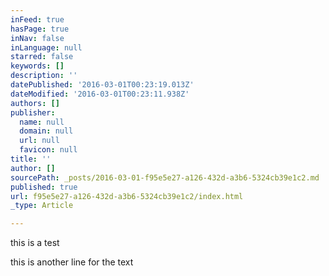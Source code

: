 ```yaml
---
inFeed: true
hasPage: true
inNav: false
inLanguage: null
starred: false
keywords: []
description: ''
datePublished: '2016-03-01T00:23:19.013Z'
dateModified: '2016-03-01T00:23:11.938Z'
authors: []
publisher:
  name: null
  domain: null
  url: null
  favicon: null
title: ''
author: []
sourcePath: _posts/2016-03-01-f95e5e27-a126-432d-a3b6-5324cb39e1c2.md
published: true
url: f95e5e27-a126-432d-a3b6-5324cb39e1c2/index.html
_type: Article

---
```

this is a test

this is another line for the text